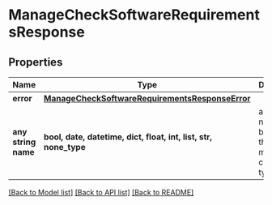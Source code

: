 # ManageCheckSoftwareRequirementsResponse


## Properties
Name | Type | Description | Notes
------------ | ------------- | ------------- | -------------
**error** | [**ManageCheckSoftwareRequirementsResponseError**](ManageCheckSoftwareRequirementsResponseError.md) |  | [optional] 
**any string name** | **bool, date, datetime, dict, float, int, list, str, none_type** | any string name can be used but the value must be the correct type | [optional]

[[Back to Model list]](../README.md#documentation-for-models) [[Back to API list]](../README.md#documentation-for-api-endpoints) [[Back to README]](../README.md)



